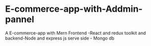 # E-commerce-app-with-Addmin-pannel
A E-commerce-app with Mern  Frontend -React and redux toolkit and backend-Node and express js serve side - Mongo db
  
  
 
 
 
  
  
 
